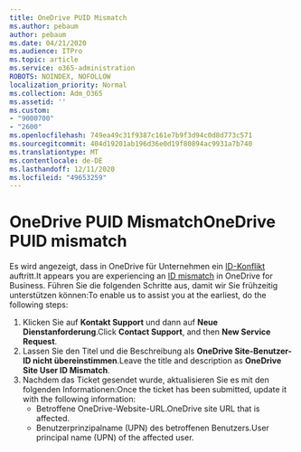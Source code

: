 ```yaml
---
title: OneDrive PUID Mismatch
ms.author: pebaum
author: pebaum
ms.date: 04/21/2020
ms.audience: ITPro
ms.topic: article
ms.service: o365-administration
ROBOTS: NOINDEX, NOFOLLOW
localization_priority: Normal
ms.collection: Adm_O365
ms.assetid: ''
ms.custom:
- "9000700"
- "2600"
ms.openlocfilehash: 749ea49c31f9387c161e7b9f3d94c0d8d773c571
ms.sourcegitcommit: 404d19201ab196d36e0d19f80894ac9931a7b740
ms.translationtype: MT
ms.contentlocale: de-DE
ms.lasthandoff: 12/11/2020
ms.locfileid: "49653259"
---
```

# <a name="onedrive-puid-mismatch"></a><span data-ttu-id="97819-102">OneDrive PUID Mismatch</span><span class="sxs-lookup"><span data-stu-id="97819-102">OneDrive PUID mismatch</span></span>

<span data-ttu-id="97819-103">Es wird angezeigt, dass in OneDrive für Unternehmen ein [ID-Konflikt](https://docs.microsoft.com/sharepoint/troubleshoot/administration/access-denied-or-need-permission-error-sharepoint-online-or-onedrive-for-business#when-accessing-a-onedrive-site) auftritt.</span><span class="sxs-lookup"><span data-stu-id="97819-103">It appears you are experiencing an [ID mismatch](https://docs.microsoft.com/sharepoint/troubleshoot/administration/access-denied-or-need-permission-error-sharepoint-online-or-onedrive-for-business#when-accessing-a-onedrive-site) in OneDrive for Business.</span></span> <span data-ttu-id="97819-104">Führen Sie die folgenden Schritte aus, damit wir Sie frühzeitig unterstützen können:</span><span class="sxs-lookup"><span data-stu-id="97819-104">To enable us to assist you at the earliest, do the following steps:</span></span>

1. <span data-ttu-id="97819-105">Klicken Sie auf  **Kontakt Support** und dann auf  **Neue Dienstanforderung**.</span><span class="sxs-lookup"><span data-stu-id="97819-105">Click  **Contact Support**, and then  **New Service Request**.</span></span>
2. <span data-ttu-id="97819-106">Lassen Sie den Titel und die Beschreibung als  **OneDrive Site-Benutzer-ID nicht übereinstimmen**.</span><span class="sxs-lookup"><span data-stu-id="97819-106">Leave the title and description as  **OneDrive Site User ID Mismatch**.</span></span>
3. <span data-ttu-id="97819-107">Nachdem das Ticket gesendet wurde, aktualisieren Sie es mit den folgenden Informationen:</span><span class="sxs-lookup"><span data-stu-id="97819-107">Once the ticket has been submitted, update it with the following information:</span></span>
    - <span data-ttu-id="97819-108">Betroffene OneDrive-Website-URL.</span><span class="sxs-lookup"><span data-stu-id="97819-108">OneDrive site URL that is affected.</span></span>
    - <span data-ttu-id="97819-109">Benutzerprinzipalname (UPN) des betroffenen Benutzers.</span><span class="sxs-lookup"><span data-stu-id="97819-109">User principal name (UPN) of the affected user.</span></span>
